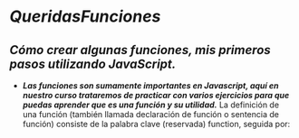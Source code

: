 # **_QueridasFunciones_**

## **_Cómo crear algunas funciones, mis primeros pasos utilizando JavaScript._**

- **_Las funciones son sumamente importantes en Javascript, aquí en nuestro curso trataremos de practicar con varios ejercicios para que puedas aprender que es una función y su utilidad._**
La definición de una función (también llamada declaración de función o sentencia de función) consiste de la palabra clave (reservada)  function, seguida por:
